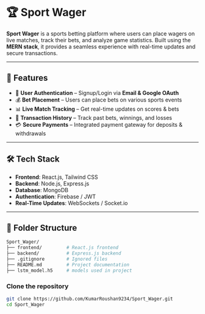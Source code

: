# 🏆 Sport Wager

**Sport Wager** is a sports betting platform where users can place wagers on live matches, track their bets, and analyze game statistics. Built using the **MERN stack**, it provides a seamless experience with real-time updates and secure transactions.

---

## 🚀 Features

- 🔐 **User Authentication** – Signup/Login via **Email & Google OAuth**
- 💰 **Bet Placement** – Users can place bets on various sports events
- 📊 **Live Match Tracking** – Get real-time updates on scores & bets
- 🔄 **Transaction History** – Track past bets, winnings, and losses
- 💳 **Secure Payments** – Integrated payment gateway for deposits & withdrawals

---

## 🛠️ Tech Stack

- **Frontend**: React.js, Tailwind CSS
- **Backend**: Node.js, Express.js
- **Database**: MongoDB
- **Authentication**: Firebase / JWT
- **Real-Time Updates**: WebSockets / Socket.io

---

## 📂 Folder Structure

```bash
Sport_Wager/
├── frontend/         # React.js frontend
├── backend/          # Express.js backend
├── .gitignore        # Ignored files
├── README.md         # Project documentation
├── lstm_model.h5     # models used in project
```

### Clone the repository

```bash
git clone https://github.com/KumarRoushan9234/Sport_Wager.git
cd Sport_Wager
```
